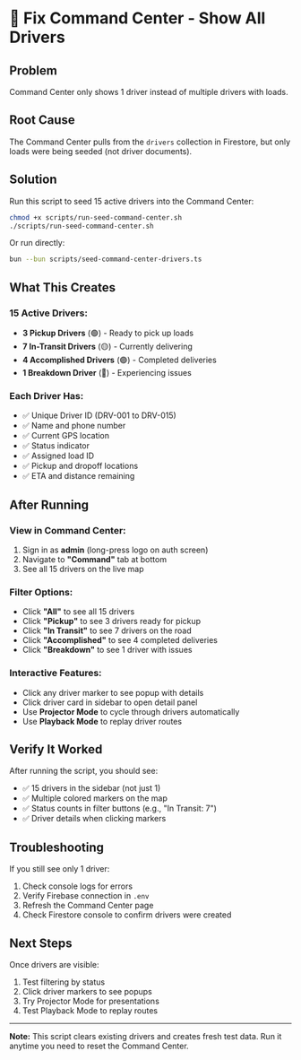 # 🎯 Fix Command Center - Show All Drivers

## Problem
Command Center only shows 1 driver instead of multiple drivers with loads.

## Root Cause
The Command Center pulls from the `drivers` collection in Firestore, but only loads were being seeded (not driver documents).

## Solution
Run this script to seed 15 active drivers into the Command Center:

```bash
chmod +x scripts/run-seed-command-center.sh
./scripts/run-seed-command-center.sh
```

Or run directly:
```bash
bun --bun scripts/seed-command-center-drivers.ts
```

## What This Creates

### 15 Active Drivers:
- **3 Pickup Drivers** (🟢) - Ready to pick up loads
- **7 In-Transit Drivers** (🟡) - Currently delivering
- **4 Accomplished Drivers** (🟣) - Completed deliveries
- **1 Breakdown Driver** (🔴) - Experiencing issues

### Each Driver Has:
- ✅ Unique Driver ID (DRV-001 to DRV-015)
- ✅ Name and phone number
- ✅ Current GPS location
- ✅ Status indicator
- ✅ Assigned load ID
- ✅ Pickup and dropoff locations
- ✅ ETA and distance remaining

## After Running

### View in Command Center:
1. Sign in as **admin** (long-press logo on auth screen)
2. Navigate to **"Command"** tab at bottom
3. See all 15 drivers on the live map

### Filter Options:
- Click **"All"** to see all 15 drivers
- Click **"Pickup"** to see 3 drivers ready for pickup
- Click **"In Transit"** to see 7 drivers on the road
- Click **"Accomplished"** to see 4 completed deliveries
- Click **"Breakdown"** to see 1 driver with issues

### Interactive Features:
- Click any driver marker to see popup with details
- Click driver card in sidebar to open detail panel
- Use **Projector Mode** to cycle through drivers automatically
- Use **Playback Mode** to replay driver routes

## Verify It Worked

After running the script, you should see:
- ✅ 15 drivers in the sidebar (not just 1)
- ✅ Multiple colored markers on the map
- ✅ Status counts in filter buttons (e.g., "In Transit: 7")
- ✅ Driver details when clicking markers

## Troubleshooting

If you still see only 1 driver:
1. Check console logs for errors
2. Verify Firebase connection in `.env`
3. Refresh the Command Center page
4. Check Firestore console to confirm drivers were created

## Next Steps

Once drivers are visible:
1. Test filtering by status
2. Click driver markers to see popups
3. Try Projector Mode for presentations
4. Test Playback Mode to replay routes

---

**Note:** This script clears existing drivers and creates fresh test data. Run it anytime you need to reset the Command Center.
